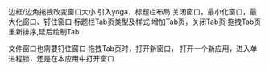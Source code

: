 边框/边角拖拽改变窗口大小
引入yoga，标题栏布局
关闭窗口，最小化窗口，最大化窗口、钉住窗口
标题栏Tab页类型及样式
增加Tab页，关闭Tab页
拖拽Tab页重新排序,延后绘制Tab

文件窗口也需要钉住窗口
拖拽Tab页时，打开新窗口，
打开一个新应用，进入单进程锁，还是在本应用中打开窗口